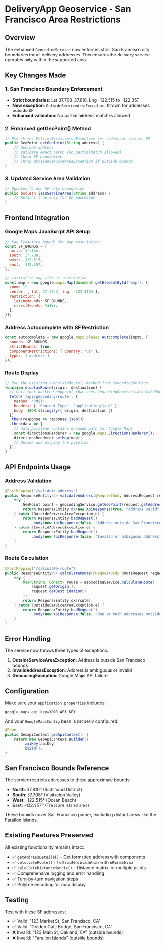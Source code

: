 # DeliveryApp Geoservice - San Francisco Area Restrictions

## Overview
The enhanced `GeocodingService` now enforces strict San Francisco city boundaries for all delivery addresses. This ensures the delivery service operates only within the supported area.

## Key Changes Made

### 1. San Francisco Boundary Enforcement
- **Strict boundaries**: Lat 37.708-37.810, Lng -122.515 to -122.357
- **New exception**: `OutsideServiceAreaException` thrown for addresses outside SF
- **Enhanced validation**: No partial address matches allowed

### 2. Enhanced getGeoPoint() Method
```java
// Now throws OutsideServiceAreaException for addresses outside SF
public GeoPoint getGeoPoint(String address) {
    // Geocode address
    // Validate exact match (no partialMatch allowed)  
    // Check SF boundaries
    // Throw OutsideServiceAreaException if outside bounds
}
```

### 3. Updated Service Area Validation
```java
// Updated to use SF-only boundaries
public boolean isInServiceArea(String address) {
    // Returns true only for SF addresses
}
```

## Frontend Integration

### Google Maps JavaScript API Setup
```javascript
// San Francisco bounds for map restriction
const SF_BOUNDS = {
  north: 37.810,
  south: 37.708,
  west: -122.515,
  east: -122.357,
};

// Initialize map with SF restriction
const map = new google.maps.Map(document.getElementById("map"), {
  zoom: 12,
  center: { lat: 37.7749, lng: -122.4194 },
  restriction: {
    latLngBounds: SF_BOUNDS,
    strictBounds: false,
  },
});
```

### Address Autocomplete with SF Restriction
```javascript
const autocomplete = new google.maps.places.Autocomplete(input, {
  bounds: SF_BOUNDS,
  strictBounds: true,
  componentRestrictions: { country: "us" },
  types: ['address']
});
```

### Route Display
```javascript
// Use the existing calculateRoute() method from GeocodingService
function displayRoute(origin, destination) {
  // Call your backend endpoint that uses GeocodingService.calculateRoute()
  fetch('/api/geocoding/route', {
    method: 'POST',
    headers: { 'Content-Type': 'application/json' },
    body: JSON.stringify({ origin, destination })
  })
  .then(response => response.json())
  .then(data => {
    // data.polyline contains encoded path for Google Maps
    const directionsRenderer = new google.maps.DirectionsRenderer();
    directionsRenderer.setMap(map);
    // Decode and display the polyline
  });
}
```

## API Endpoints Usage

### Address Validation
```java
@PostMapping("/validate-address")
public ResponseEntity<?> validateAddress(@RequestBody AddressRequest request) {
    try {
        GeoPoint point = geocodingService.getGeoPoint(request.getAddress());
        return ResponseEntity.ok(new ApiResponse(true, "Address valid", point));
    } catch (OutsideServiceAreaException e) {
        return ResponseEntity.badRequest()
            .body(new ApiResponse(false, "Address outside San Francisco service area"));
    } catch (InvalidAddressException e) {
        return ResponseEntity.badRequest()
            .body(new ApiResponse(false, "Invalid or ambiguous address"));
    }
}
```

### Route Calculation
```java
@PostMapping("/calculate-route")
public ResponseEntity<?> calculateRoute(@RequestBody RouteRequest request) {
    try {
        Map<String, Object> route = geocodingService.calculateRoute(
            request.getOrigin(), 
            request.getDest ination()
        );
        return ResponseEntity.ok(route);
    } catch (OutsideServiceAreaException e) {
        return ResponseEntity.badRequest()
            .body(new ApiResponse(false, "One or both addresses outside service area"));
    }
}
```

## Error Handling

The service now throws three types of exceptions:

1. **OutsideServiceAreaException**: Address is outside San Francisco bounds
2. **InvalidAddressException**: Address is ambiguous or invalid  
3. **GeocodingException**: Google Maps API failure

## Configuration

Make sure your `application.properties` includes:
```properties
google.maps.api.key=YOUR_API_KEY
```

And your `GoogleMapsConfig` bean is properly configured:
```java
@Bean
public GeoApiContext geoApiContext() {
    return new GeoApiContext.Builder()
        .apiKey(apiKey)
        .build();
}
```

## San Francisco Bounds Reference

The service restricts addresses to these approximate bounds:
- **North**: 37.810° (Richmond District)
- **South**: 37.708° (Visitacion Valley)  
- **West**: -122.515° (Ocean Beach)
- **East**: -122.357° (Treasure Island area)

These bounds cover San Francisco proper, excluding distant areas like the Farallon Islands.

## Existing Features Preserved

All existing functionality remains intact:
- ✅ `getAddressDetails()` - Get formatted address with components
- ✅ `calculateRoute()` - Full route calculation with alternatives
- ✅ `calculateDistanceMatrix()` - Distance matrix for multiple points
- ✅ Comprehensive logging and error handling
- ✅ Turn-by-turn navigation steps
- ✅ Polyline encoding for map display

## Testing

Test with these SF addresses:
- ✅ Valid: "123 Market St, San Francisco, CA"
- ✅ Valid: "Golden Gate Bridge, San Francisco, CA" 
- ❌ Invalid: "123 Main St, Oakland, CA" (outside bounds)
- ❌ Invalid: "Farallon Islands" (outside bounds)